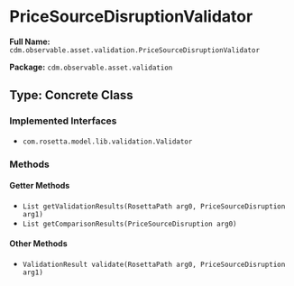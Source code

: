 # PriceSourceDisruptionValidator

**Full Name:** `cdm.observable.asset.validation.PriceSourceDisruptionValidator`

**Package:** `cdm.observable.asset.validation`

## Type: Concrete Class

### Implemented Interfaces

- `com.rosetta.model.lib.validation.Validator`

### Methods

#### Getter Methods

- `List getValidationResults(RosettaPath arg0, PriceSourceDisruption arg1)`
- `List getComparisonResults(PriceSourceDisruption arg0)`

#### Other Methods

- `ValidationResult validate(RosettaPath arg0, PriceSourceDisruption arg1)`

